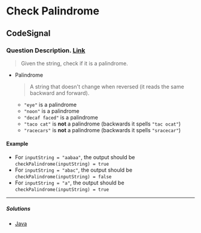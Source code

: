 # Check Palindrome

## CodeSignal

### Question Description. [Link](https://app.codesignal.com/arcade/intro/level-1/s5PbmwxfECC52PWyQ/description)

> Given the string, check if it is a palindrome.

- Palindrome
    > A string that doesn't change when reversed (it reads the same backward and forward).

  - `"eye"` is a palindrome
  - `"noon"` is a palindrome
  - `"decaf faced"` is a palindrome
  - `"taco cat"` is **not** a palindrome (backwards it spells `"tac ocat"`)
  - `"racecars"` is **not** a palindrome (backwards it spells `"sracecar"`)

#### Example

- For `inputString = "aabaa"`, the output should be `checkPalindrome(inputString) = true`
- For `inputString = "abac"`, the output should be `checkPalindrome(inputString) = false`
- For `inputString = "a"`, the output should be `checkPalindrome(inputString) = true`

---

##### Solutions

- [Java](CheckPalindrome.java)
